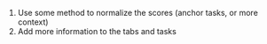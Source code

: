 1. Use some method to normalize the scores (anchor tasks, or more context)
2. Add more information to the tabs and tasks

